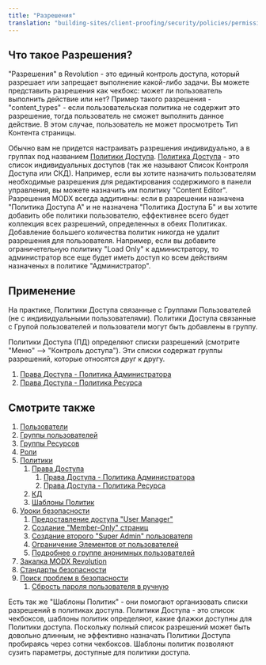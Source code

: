 ```yaml
---
title: "Разрешения"
translation: "building-sites/client-proofing/security/policies/permissions"
---
```


## Что такое Разрешения?

"Разрешения" в Revolution - это единый контроль доступа, который разрешает или запрещает выполнение какой-либо задачи. Вы можете представить разрешения как чекбокс: может ли пользователь выполнить действие или нет?
Пример такого разрешения - "content\_types" - если пользовательская политика не содержит это разрешение, тогда пользователь не сможет выполнить данное действие. В этом случае, пользователь не может просмотреть Тип Контента страницы.

Обычно вам не придется настраивать разрешения индивидуально, а в группах под названием [Политики Доступа](/display/revolution20/Policies "Политика"). [Политика Доступа](/display/revolution20/Policies "Политика") - это список индивидуальных доступов (так же называют Список Контроля Доступа или СКД). Например, если вы хотите назначить пользователям необходимые разрешения для редактирования содержимого в панели управления, вы можете назначить им политику "Content Editor".
Разрешения MODX всегда аддитивны: если в разрешении назначена "Политика Доступа А" и не назначена "Политика Доступа Б" и вы хотите добавить обе политики пользователю, еффективнее всего будет коллекция всех разрешений, определенных в обеих Политиках. Добавление большего количества политик никогда не удалит разрешения для пользователя. Например, если вы добавите ограничетельную политику "Load Only" к администратору, то администратор все еще будет иметь доступ ко всем действиям назначеных в политике "Администратор".

## Применение

На практике, Политики Доступа связанные с Группами Пользователей (не с индивидуальными пользователями). Политики Доступа связанные с Групой пользователей и пользователи могут быть добавлены в группу.

Политики Доступа (ПД) определяют списки разрешений (смотрите "Меню" --> "Контроль доступа"). Эти списки содержат группы разрешений, которые относятся друг к другу.

1. [Права Доступа - Политика Администратора](building-sites/client-proofing/security/policies/permissions/administrator-policy)
2. [Права Доступа - Политика Ресурса](building-sites/client-proofing/security/policies/permissions/resource-policy)

## Смотрите также

1. [Пользователи](building-sites/client-proofing/security/users)
2. [Группы пользователей](building-sites/client-proofing/security/user-groups)
3. [Группы Ресурсов](building-sites/client-proofing/security/resource-groups)
4. [Роли](building-sites/client-proofing/security/roles)
5. [Политики](building-sites/client-proofing/security/policies)
    1. [Права Доступа](building-sites/client-proofing/security/policies/permissions)
        1. [Права Доступа - Политика Администратора](building-sites/client-proofing/security/policies/permissions/administrator-policy)
        2. [Права Доступа - Политика Ресурса](building-sites/client-proofing/security/policies/permissions/resource-policy)
    2. [КД](building-sites/client-proofing/security/policies/acls)
    3. [Шаблоны Политик](building-sites/client-proofing/security/policies/policytemplates)
6. [Уроки безопасности](building-sites/client-proofing/security/security-tutorials)
    1. [Предоставление доступа "User Manager"](building-sites/client-proofing/security/security-tutorials/giving-a-user-manager-access)
    2. [Создание "Member-Only" страниц](building-sites/client-proofing/security/security-tutorials/making-member-only-pages)
    3. [Создание второго "Super Admin" пользователя](building-sites/client-proofing/security/security-tutorials/creating-a-second-super-admin-user)
    4. [Ограничение Элементов от пользователей](building-sites/client-proofing/security/security-tutorials/restricting-an-element-from-users)
    5. [Подробнее о группе анонимных пользователей](building-sites/client-proofing/security/security-tutorials/more-on-the-anonymous-user-group)
7. [Закалка MODX Revolution](getting-started/maintenance/securing-modx)
8. [Стандарты безопасности](administering-your-site/security/security-standards)
9. [Поиск проблем в безопасности](building-sites/client-proofing/security/troubleshooting-security)
    1. [Сбрость пароля пользователя в ручную](building-sites/client-proofing/security/troubleshooting-security/resetting-a-user-password-manually)

Есть так же "Шаблоны Политик" - они помогают организовать списки разрешений в политиках доступа. Политики Доступа - это список чекбоксов, шаблоны политик определяют, какие флажки доступны для Политики доступа. Поскольку полный список разрешений может быть довольно длинным, не эффективно назначать Политики Доступа пробираясь через сотни чекбоксов. Шаблоны политик позволяют сузить параметры, доступные для политики доступа.
